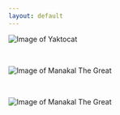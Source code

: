 ```yaml
---
layout: default
---
```


![Image of Yaktocat](https://octodex.github.com/images/yaktocat.png)

<br>

![Image of Manakal The Great](https://octodex.github.com/images/yaktocat.png)

<br>

![Image of Manakal The Great](https://octodex.github.com/images/yaktocat.png)

